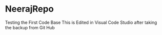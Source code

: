 # NeerajRepo
Testing the First Code Base 
This is Edited in Visual Code Studio after taking the backup from Git Hub 
